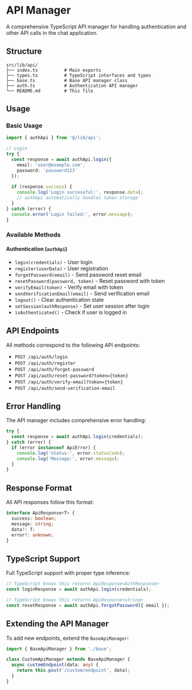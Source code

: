 # API Manager

A comprehensive TypeScript API manager for handling authentication and other API calls in the chat application.

## Structure

```
src/lib/api/
├── index.ts          # Main exports
├── types.ts          # TypeScript interfaces and types
├── base.ts           # Base API manager class
├── auth.ts           # Authentication API manager
└── README.md         # This file
```

## Usage

### Basic Usage

```typescript
import { authApi } from '@/lib/api';

// Login
try {
  const response = await authApi.login({
    email: 'user@example.com',
    password: 'password123'
  });
  
  if (response.success) {
    console.log('Login successful:', response.data);
    // authApi automatically handles token storage
  }
} catch (error) {
  console.error('Login failed:', error.message);
}
```

### Available Methods

#### Authentication (`authApi`)

- `login(credentials)` - User login
- `register(userData)` - User registration
- `forgotPassword(email)` - Send password reset email
- `resetPassword(password, token)` - Reset password with token
- `verifyEmail(token)` - Verify email with token
- `sendVerificationEmail(email)` - Send verification email
- `logout()` - Clear authentication state
- `setSession(authResponse)` - Set user session after login
- `isAuthenticated()` - Check if user is logged in

## API Endpoints

All methods correspond to the following API endpoints:

- `POST /api/auth/login`
- `POST /api/auth/register`
- `POST /api/auth/forgot-password`
- `POST /api/auth/reset-password?token={token}`
- `POST /api/auth/verify-email?token={token}`
- `POST /api/auth/send-verification-email`

## Error Handling

The API manager includes comprehensive error handling:

```typescript
try {
  const response = await authApi.login(credentials);
} catch (error) {
  if (error instanceof ApiError) {
    console.log('Status:', error.statusCode);
    console.log('Message:', error.message);
  }
}
```

## Response Format

All API responses follow this format:

```typescript
interface ApiResponse<T> {
  success: boolean;
  message: string;
  data?: T;
  error?: unknown;
}
```

## TypeScript Support

Full TypeScript support with proper type inference:

```typescript
// TypeScript knows this returns ApiResponse<AuthResponse>
const loginResponse = await authApi.login(credentials);

// TypeScript knows this returns ApiResponse<string>
const resetResponse = await authApi.forgotPassword({ email });
```

## Extending the API Manager

To add new endpoints, extend the `BaseApiManager`:

```typescript
import { BaseApiManager } from './base';

class CustomApiManager extends BaseApiManager {
  async customEndpoint(data: any) {
    return this.post('/custom/endpoint', data);
  }
}
```
